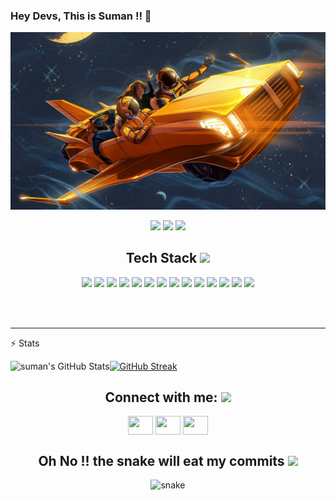 ### Hey Devs, This is Suman !! 👋
<!-- 
- 🔭 I’m currently working on Spring technologies.
- 🌱 I’m currently learning Java and Spring related frameworks.
- 💬 Ask me about Java and Python related technologies
- 🏺 Fun fact: I love ice-cream while coding to make the code look cool🧊 😸 -->

<!-- BANNER -->
<img src="https://github.com/sumanshekhar698/sumanshekhar698/blob/main/assets/space_banner.jpg" />

<!-- Activity Stats -->
<p align="center">
 <img src="https://badges.pufler.dev/visits/sumanshekhar698/sumanshekhar698"/> 
 <!-- <img src="https://badges.pufler.dev/years/sumanshekhar698"/> -->
 <img src="https://badges.pufler.dev/repos/sumanshekhar698"/>
 <img src="https://badges.pufler.dev/commits/monthly/sumanshekhar698" />
</p>

<!-- Tech Stack -->
<h2 align="center">Tech Stack <img src="https://github.com/sumanshekhar698/blob/main/assets/laptop.gif" width="50"></h2>

<p align="center">
 <img src="https://img.shields.io/badge/C-00599C?style=flat-square&logo=c&logoColor=white"/>
<img src="https://img.shields.io/badge/-java-E34A86?style=flat-square&logo=java"/>
<img src="https://img.shields.io/badge/-C++-00599C?style=flat-square&logo=c"/>
<img src="https://img.shields.io/badge/-HTML5-E34F26?style=flat-square&logo=html5&logoColor=white"/>
<img src="https://img.shields.io/badge/-CSS3-1572B6?style=flat-square&logo=css3"/>
<img src="https://img.shields.io/badge/-Bootstrap-563D7C?style=flat-square&logo=bootstrap"/>
<img src="https://img.shields.io/badge/-Heroku-430098?style=flat-square&logo=heroku"/>
<img src="https://img.shields.io/badge/-JavaScript-black?style=flat-square&logo=javascript"/>
<img src="https://img.shields.io/badge/-Nodejs-black?style=flat-square&logo=Node.js"/>
<img src="https://img.shields.io/badge/-React-black?style=flat-square&logo=react"/>
<img src="https://img.shields.io/badge/-MongoDB-black?style=flat-square&logo=mongodb"/>
<img src="https://img.shields.io/badge/-MySQL-black?style=flat-square&logo=mysql"/>
<img src="https://img.shields.io/badge/-Git-black?style=flat-square&logo=git"/>
<img src="https://img.shields.io/badge/-GitHub-black?style=flat-square&logo=github"/>
</p>

<!-- ### Languages and Tools:

<img align="left" alt="Visual Studio" width="26px" src="https://visualstudio.microsoft.com/wp-content/uploads/2019/06/BrandVisualStudioWin2019-3.svg" />
<img align="left" alt="HTML5" width="26px" src="https://raw.githubusercontent.com/github/explore/80688e429a7d4ef2fca1e82350fe8e3517d3494d/topics/html/html.png" />
<img align="left" alt="CSS3" width="26px" src="https://raw.githubusercontent.com/github/explore/80688e429a7d4ef2fca1e82350fe8e3517d3494d/topics/css/css.png" />
<img align="left" alt="JavaScript" width="26px" src="https://raw.githubusercontent.com/github/explore/80688e429a7d4ef2fca1e82350fe8e3517d3494d/topics/javascript/javascript.png"
     />
<img align="left" alt="java" width="26px" src="https://github.com/sumanshekhar698/sumanshekhar698/blob/main/assets/java%20(1).png" />
<img align="left" alt="python" width="26px" src="https://github.com/sumanshekhar698/sumanshekhar698/blob/main/assets/python2.png" />
<img align="left" alt="SQL" width="26px" src="https://raw.githubusercontent.com/github/explore/80688e429a7d4ef2fca1e82350fe8e3517d3494d/topics/sql/sql.png" />
<img align="left" alt="Git" width="26px" src="https://github.com/sumanshekhar698/sumanshekhar698/blob/main/assets/git.png" />
<img align="left" alt="GitHub" width="26px" src="https://raw.githubusercontent.com/github/explore/78df643247d429f6cc873026c0622819ad797942/topics/github/github.png" /> -->




<br />
<br />

<!-- <img align="left" alt="C#" width="26px" src="https://raw.githubusercontent.com/github/explore/80688e429a7d4ef2fca1e82350fe8e3517d3494d/topics/csharp/csharp.png" /> -->
<!-- <img align="left" alt=".NET Core" width="26px" src="https://adrianwilczynski.gallerycdn.vsassets.io/extensions/adrianwilczynski/asp-net-core-switcher/2.0.2/1577043327534/Microsoft.VisualStudio.Services.Icons.Default" /> -->
<!-- <img align="left" alt="Ruby" width="26px" src="https://raw.githubusercontent.com/github/explore/80688e429a7d4ef2fca1e82350fe8e3517d3494d/topics/ruby/ruby.png" /> -->
<!-- <img align="left" alt="Node.js" width="26px" src="https://raw.githubusercontent.com/github/explore/80688e429a7d4ef2fca1e82350fe8e3517d3494d/topics/nodejs/nodejs.png" /> -->
<!-- <img align="left" alt="Azure" width="26px" src="https://www.vectorlogo.zone/logos/microsoft_azure/microsoft_azure-icon.svg" /> -->
<!-- <img align="left" alt="Git" width="26px" src="https://raw.githubusercontent.com/github/explore/80688e429a7d4ef2fca1e82350fe8e3517d3494d/topics/git/git.png" /> -->

---

:zap: Stats
<!-- Stats dashboard -->
<img align="left" alt="suman's GitHub Stats" src="https://github-readme-stats.vercel.app/api?username=sumanshekhar698&show_icons=true&hide_border=true&count_private=true" />
<!-- <img src="https://github-readme-stats.vercel.app/api?username=sumanshekhar698&&show_icons=true&title_color=ffffff&icon_color=bb2acf&text_color=daf7dc&bg_color=1B4B28"/> -->

<!-- Streak -->
[![GitHub Streak](https://github-readme-streak-stats.herokuapp.com/?user=sumanshekhar698)](https://git.io/streak-stats)




<h2 align="center">Connect with me:  <img src="hhttps://github.com/sumanshekhar698/sumanshekhar698//blob/main/assets/connecting3.gif" width="50"></h2>


<p align="center">
<a href="https://twitter.com/suman_698" target="blank"><img align="center" src="https://cdn.jsdelivr.net/npm/simple-icons@3.0.1/icons/twitter.svg" alt="" height="30" width="40" /></a>
<a href="https://www.linkedin.com/in/sumanshekhar698/" target="blank"><img align="center" src="https://cdn.jsdelivr.net/npm/simple-icons@3.0.1/icons/linkedin.svg" alt="" height="30" width="40" /></a>
<a href="https://www.instagram.com/_thenameissuman/" target="blank"><img align="center" src="https://cdn.jsdelivr.net/npm/simple-icons@3.0.1/icons/instagram.svg" alt="" height="30" width="40" /></a>
<!-- <a href="your link" target="blank"><img align="center" src="https://cdn.jsdelivr.net/npm/simple-icons@3.0.1/icons/youtube.svg" alt="" height="30" width="40" /></a> -->
</p>



<!-- Snake Game -->
<h2 align="center">
  Oh No !! the snake will eat my commits <img src="hhttps://github.com/sumanshekhar698/sumanshekhar698//blob/main/assets/snake.gif" width="50"></h2>
<p align="center">
  <img src="https://github.com/sumanshekhar698/sumanshekhar698/blob/output/github-contribution-grid-snake.svg" alt="snake"></center>
</p>
<!-- ![snake gif](https://github.com/sumanshekhar698/sumanshekhar698/blob/output/github-contribution-grid-snake.gif) -->





<!-- 
**sumanshekhar698/sumanshekhar698** is a ✨ _special_ ✨ repository because its `README.md` (this file) appears on your GitHub profile.
Here are some ideas to get you started:
Are you lost somewhere ?
Here you will find some alien symbols
or you wlll find some cool stuffs related to coding
Hope you enjoy your moment.

- 🔭 I’m currently working on ...
- 🌱 I’m currently learning ...
- 👯 I’m looking to collaborate on ...
- 🤔 I’m looking for help with ...
- 💬 Ask me about ...
- 📫 How to reach me: ...
- 😄 Pronouns: ...
- ⚡ Fun fact: ... -->

